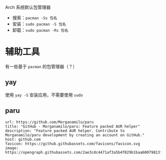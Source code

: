 Arch 系统默认包管理器
- 搜索：`pacman -Ss 包名`
- 安装：`sudo pacman -S 包名`
- 卸载：`sudo pacman -Rs 包名`

# 辅助工具

有一些基于 `pacman` 的包管理器（？）

## yay

使用 `yay -S` 安装应用，不需要使用 `sudo`

## paru

```cardlink
url: https://github.com/Morganamilo/paru
title: "GitHub - Morganamilo/paru: Feature packed AUR helper"
description: "Feature packed AUR helper. Contribute to Morganamilo/paru development by creating an account on GitHub."
host: github.com
favicon: https://github.githubassets.com/favicons/favicon.svg
image: https://opengraph.githubassets.com/2ae3cdc4471af3a5b4f029b1baa60079813fc132c3e97f33a9cdaddd114912c7/Morganamilo/paru
```
